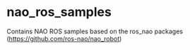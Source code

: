 nao_ros_samples
===============

Contains NAO ROS samples based on the ros_nao packages (https://github.com/ros-nao/nao_robot)
